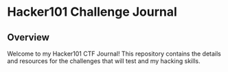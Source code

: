 # Hacker101 Challenge Journal


## Overview

Welcome to my Hacker101 CTF Journal! This repository contains the details and resources for the challenges that will test and my hacking skills.

